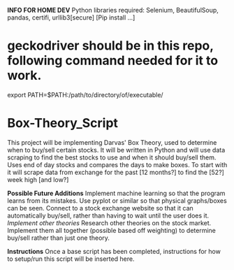 **INFO FOR HOME DEV**
Python libraries required: Selenium, BeautifulSoup, pandas, certifi, urllib3[secure]
[Pip install ...]

# geckodriver should be in this repo, following command needed for it to work.
export PATH=$PATH:/path/to/directory/of/executable/

# Box-Theory_Script
This project will be implementing Darvas' Box Theory, used to determine when to buy/sell certain stocks.
It will be written in Python and will use data scraping to find the best stocks to use and when it should buy/sell them.
Uses end of day stocks and compares the days to make boxes. To start with it will scrape data from exchange for the past [12 months?] to find the [52?] week high [and low?]

**Possible Future Additions**
Implement machine learning so that the program learns from its mistakes.
Use pyplot or similar so that physical graphs/boxes can be seen.
Connect to a stock exchange website so that it can automatically buy/sell, rather than having to wait until the user does it.
*Implement other theories*
Research other theories on the stock market. Implement them all together (possible based off weighting) to determine buy/sell rather than just one theory.

**Instructions** 
Once a base script has been completed, instructions for how to setup/run this script will be inserted here.
